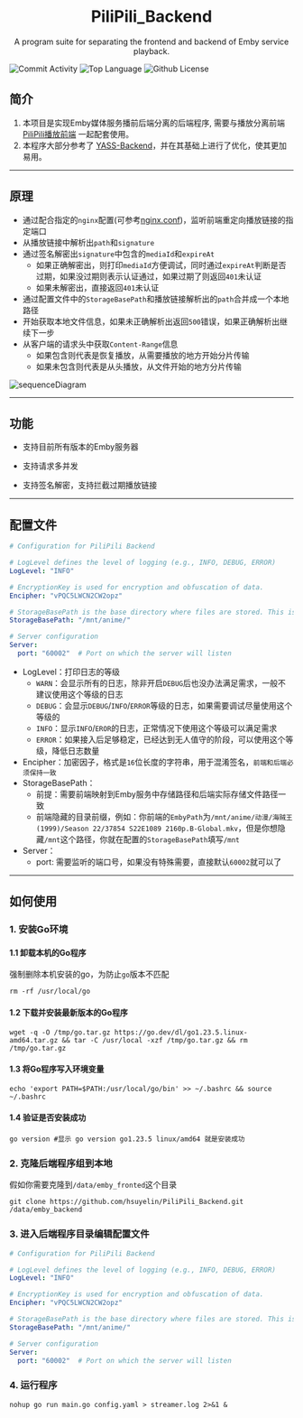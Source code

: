 <h1 align="center">PiliPili_Backend</h1>

<p align="center">A program suite for separating the frontend and backend of Emby service playback.</p>



![Commit Activity](https://img.shields.io/github/commit-activity/m/hsuyelin/PiliPili_Backend/main) ![Top Language](https://img.shields.io/github/languages/top/hsuyelin/PiliPili_Backend) ![Github License](https://img.shields.io/github/license/hsuyelin/PiliPili_Backend)



## 简介

1. 本项目是实现Emby媒体服务播前后端分离的后端程序, 需要与播放分离前端 [PiliPili播放前端](https://github.com/hsuyelin/PiliPili_Frontend) 一起配套使用。
2. 本程序大部分参考了 [YASS-Backend](https://github.com/FacMata/YASS-Backend)，并在其基础上进行了优化，使其更加易用。

------

## 原理

* 通过配合指定的`nginx`配置(可参考[nginx.conf](https://github.com/hsuyelin/PiliPili_Backend/blob/main/nginx/nginx.conf))，监听前端重定向播放链接的指定端口
* 从播放链接中解析出`path`和`signature`
* 通过签名解密出`signature`中包含的`mediaId`和`expireAt`
    * 如果正确解密出，则打印`mediaId`方便调试，同时通过`expireAt`判断是否过期，如果没过期则表示认证通过，如果过期了则返回`401`未认证
    * 如果未解密出，直接返回`401`未认证
* 通过配置文件中的`StorageBasePath`和播放链接解析出的`path`合并成一个本地路径
* 开始获取本地文件信息，如果未正确解析出返回`500`错误，如果正确解析出继续下一步
* 从客户端的请求头中获取`Content-Range`信息
    * 如果包含则代表是恢复播放，从需要播放的地方开始分片传输
    * 如果未包含则代表是从头播放，从文件开始的地方分片传输

![sequenceDiagram](https://github.com/hsuyelin/PiliPili_Backend/blob/main/img/sequenceDiagram_CN.png)

------

## 功能

* 支持目前所有版本的Emby服务器

* 支持请求多并发

* 支持签名解密，支持拦截过期播放链接


------

## 配置文件

```yaml
# Configuration for PiliPili Backend

# LogLevel defines the level of logging (e.g., INFO, DEBUG, ERROR)
LogLevel: "INFO"

# EncryptionKey is used for encryption and obfuscation of data.
Encipher: "vPQC5LWCN2CW2opz"

# StorageBasePath is the base directory where files are stored. This is a prefix for the storage paths.
StorageBasePath: "/mnt/anime/"

# Server configuration
Server:
  port: "60002"  # Port on which the server will listen
```

* LogLevel：打印日志的等级
    * `WARN`：会显示所有的日志，除非开启`DEBUG`后也没办法满足需求，一般不建议使用这个等级的日志
    * `DEBUG`：会显示`DEBUG`/`INFO`/`ERROR`等级的日志，如果需要调试尽量使用这个等级的
    * `INFO`：显示`INFO`/`EROR`的日志，正常情况下使用这个等级可以满足需求
    * `ERROR`：如果接入后足够稳定，已经达到无人值守的阶段，可以使用这个等级，降低日志数量
* Encipher：加密因子，格式是`16`位长度的字符串，用于混淆签名，`前端和后端必须保持一致`
* StorageBasePath：
    * 前提：需要前端映射到Emby服务中存储路径和后端实际存储文件路径一致
    * 前端隐藏的目录前缀，例如：你前端的`EmbyPath`为`/mnt/anime/动漫/海贼王 (1999)/Season 22/37854 S22E1089 2160p.B-Global.mkv`，但是你想隐藏`/mnt`这个路径，你就在配置的`StorageBasePath`填写`/mnt`
* Server：
    * port: 需要监听的端口号，如果没有特殊需要，直接默认`60002`就可以了


------

## 如何使用

### 1. 安装Go环境

#### 1.1 卸载本机的Go程序

强制删除本机安装的go，为防止`go`版本不匹配

```shell
rm -rf /usr/local/go
```

#### 1.2 下载并安装最新版本的Go程序

```shell
wget -q -O /tmp/go.tar.gz https://go.dev/dl/go1.23.5.linux-amd64.tar.gz && tar -C /usr/local -xzf /tmp/go.tar.gz && rm /tmp/go.tar.gz
```

#### 1.3 将Go程序写入环境变量

```shell
echo 'export PATH=$PATH:/usr/local/go/bin' >> ~/.bashrc && source ~/.bashrc
```

#### 1.4 验证是否安装成功

```shell
go version #显示 go version go1.23.5 linux/amd64 就是安装成功
```

### 2. 克隆后端程序组到本地

假如你需要克隆到`/data/emby_fronted`这个目录

```shell
git clone https://github.com/hsuyelin/PiliPili_Backend.git /data/emby_backend
```

### 3. 进入后端程序目录编辑配置文件

```yaml
# Configuration for PiliPili Backend

# LogLevel defines the level of logging (e.g., INFO, DEBUG, ERROR)
LogLevel: "INFO"

# EncryptionKey is used for encryption and obfuscation of data.
Encipher: "vPQC5LWCN2CW2opz"

# StorageBasePath is the base directory where files are stored. This is a prefix for the storage paths.
StorageBasePath: "/mnt/anime/"

# Server configuration
Server:
  port: "60002"  # Port on which the server will listen
```

### 4. 运行程序

```shell
nohup go run main.go config.yaml > streamer.log 2>&1 &
```